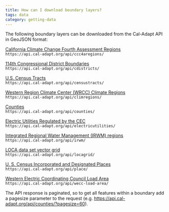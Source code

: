 ```yaml
---
title: How can I download boundary layers?
tags: data
category: getting-data
---
```


The following boundary layers can be downloaded from the Cal-Adapt API in GeoJSON format:


<a href="https://api.cal-adapt.org/api/ccc4aregions/" target="_blank">California Climate Change Fourth Assessment Regions</a>\
`https://api.cal-adapt.org/api/ccc4aregions/`


<a href="https://api.cal-adapt.org/api/cdistricts/" target="_blank">114th Congressional District Boundaries</a>\
`https://api.cal-adapt.org/api/cdistricts/`


<a href="https://api.cal-adapt.org/api/censustracts/" target="_blank">U.S. Census Tracts</a>\
`https://api.cal-adapt.org/api/censustracts/`


<a href="https://api.cal-adapt.org/api/climregions/" target="_blank">Western Region Climate Center (WRCC) Climate Regions</a>\
`https://api.cal-adapt.org/api/climregions/`


<a href="https://api.cal-adapt.org/api/counties/" target="_blank">Counties</a>\
`https://api.cal-adapt.org/api/counties/`


<a href="https://api.cal-adapt.org/api/electricutilities/" target="_blank">Electric Utilities Regulated by the CEC</a>\
`https://api.cal-adapt.org/api/electricutilities/`


<a href="https://api.cal-adapt.org/api/irwm/" target="_blank">Integrated Regional Water Management (IRWM) regions</a>\
`https://api.cal-adapt.org/api/irwm/`


<a href="https://api.cal-adapt.org/api/locagrid/" target="_blank">LOCA data set vector grid</a>\
`https://api.cal-adapt.org/api/locagrid/`


<a href="https://api.cal-adapt.org/api/place/" target="_blank">U. S. Census Incorporated and Designated Places</a>\
`https://api.cal-adapt.org/api/place/`


<a href="https://api.cal-adapt.org/api/wecc-load-area/" target="_blank">Western Electric Coordinating Council Load Area</a>\
`https://api.cal-adapt.org/api/wecc-load-area/`

The API response is paginated, so to get all features within a boundary add a pagesize parameter to the request (e.g. <a href="https://api.cal-adapt.org/api/counties/?pagesize=60" target="_blank">https://api.cal-adapt.org/api/counties/?pagesize=60</a>).
